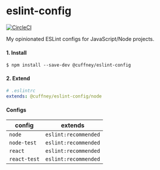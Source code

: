 # eslint-config

[![CircleCI][circle-ci-badge]][circle-ci-url]

My opinionated ESLint configs for JavaScript/Node projects.

#### 1. Install
```shell
$ npm install --save-dev @cuffney/eslint-config
```

#### 2. Extend
```yaml
# .eslintrc
extends: @cuffney/eslint-config/node
```

#### Configs

| config       | extends              |
|--------------|----------------------|
| `node`       | `eslint:recommended` |
| `node-test`  | `eslint:recommended` |`
| `react`      | `eslint:recommended` |`
| `react-test` | `eslint:recommended` |

<!-- Markdown link & img dfn's -->
[circle-ci-badge]: https://circleci.com/gh/jcuffney/cuffney.com.svg?style=svg
[circle-ci-url]: https://circleci.com/gh/jcuffney/cuffney.com
